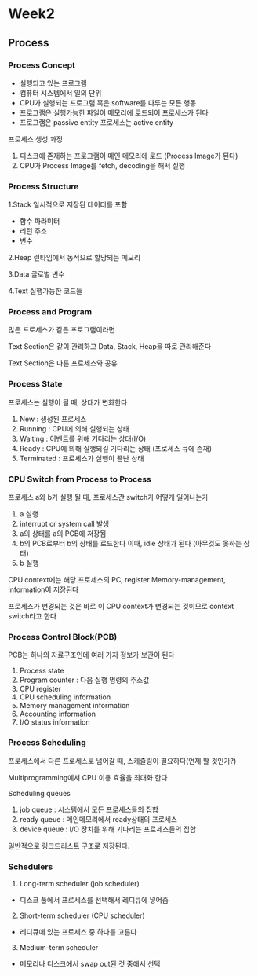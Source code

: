 # Week2

## Process

### Process Concept

-   실행되고 있는 프로그램
-   컴퓨터 시스템에서 일의 단위
-   CPU가 실행되는 프로그램 혹은 software를 다루는 모든 행동
-   프로그램은 실행가능한 파일이 메모리에 로드되어 프로세스가 된다
-   프로그램은 passive entity 프로세스는 active entity

프로세스 생성 과정

1. 디스크에 존재하는 프로그램이 메인 메모리에 로드 (Process Image가 된다)
2. CPU가 Process Image를 fetch, decoding을 해서 실행

### Process Structure

1.Stack
일시적으로 저장된 데이터를 포함

-   함수 파라미터
-   리턴 주소
-   변수

2.Heap
런타임에서 동적으로 할당되는 메모리

3.Data
글로벌 변수

4.Text
실행가능한 코드들

### Process and Program

많은 프로세스가 같은 프로그램이라면

Text Section은 같이 관리하고 Data, Stack, Heap을 따로 관리해준다

Text Section은 다른 프로세스와 공유

### Process State

프로세스는 실행이 될 때, 상태가 변화한다

1. New : 생성된 프로세스
2. Running : CPU에 의해 실행되는 상태
3. Waiting : 이벤트를 위해 기다리는 상태(I/O)
4. Ready : CPU에 의해 실행되길 기다리는 상태 (프로세스 큐에 존재)
5. Terminated : 프로세스가 실행이 끝난 상태

### CPU Switch from Process to Process

프로세스 a와 b가 실행 될 때, 프로세스간 switch가 어떻게 일어나는가

1. a 실행
2. interrupt or system call 발생
3. a의 상태를 a의 PCB에 저장됨
4. b의 PCB로부터 b의 상태를 로드한다 이때, idle 상태가 된다 (아무것도 못하는 상태)
5. b 실행

CPU context에는 해당 프로세스의 PC, register Memory-management, information이 저장된다

프로세스가 변경되는 것은 바로 이 CPU context가 변경되는 것이므로 context switch라고 한다

### Process Control Block(PCB)

PCB는 하나의 자료구조인데 여러 가지 정보가 보관이 된다

1. Process state
2. Program counter : 다음 실행 명령의 주소값
3. CPU register
4. CPU scheduling information
5. Memory management information
6. Accounting information
7. I/O status information

### Process Scheduling

프로세스에서 다른 프로세스로 넘어갈 때, 스케쥴링이 필요하다(언제 할 것인가?)

Multiprogramming에서 CPU 이용 효율을 최대화 한다

Scheduling queues

1. job queue : 시스템에서 모든 프로세스들의 집합
2. ready queue : 메인메모리에서 ready상태의 프로세스
3. device queue : I/O 장치를 위해 기다리는 프로세스들의 집합

일반적으로 링크드리스트 구조로 저장된다.

### Schedulers

1. Long-term scheduler (job scheduler)

-   디스크 풀에서 프로세스를 선택해서 레디큐에 넣어줌

2. Short-term scheduler (CPU scheduler)

-   레디큐에 있는 프로세스 중 하나를 고른다

3. Medium-term scheduler

-   메모리나 디스크에서 swap out된 것 중에서 선택
